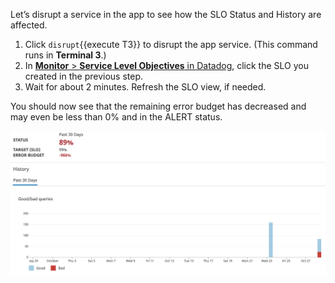 Let’s disrupt a service in the app to see how the SLO Status and History are affected.

1. Click `disrupt`{{execute T3}} to disrupt the app service. (This command runs in **Terminal 3**.)
2. In <a href="https://app.datadoghq.com/slo" target="_datadog">**Monitor** > **Service Level Objectives** in Datadog</a>, click the SLO you created in the previous step.
3. Wait for about 2 minutes. Refresh the SLO view, if needed.

You should now see that the remaining error budget has decreased and may even be less than 0% and in the ALERT status.

![SLO ALERT](actionslos/assets/slo-alert.png)
